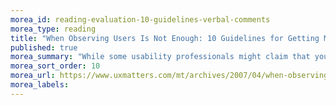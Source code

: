 ```yaml
---
morea_id: reading-evaluation-10-guidelines-verbal-comments
morea_type: reading
title: "When Observing Users Is Not Enough: 10 Guidelines for Getting More Out of Users’ Verbal Comments"
published: true
morea_summary: "While some usability professionals might claim that you cannot rely on what users say—and there are some risks in relying on users’ comments—there are means of avoiding or minimizing those risks."
morea_sort_order: 10
morea_url: https://www.uxmatters.com/mt/archives/2007/04/when-observing-users-is-not-enough-10-guidelines-for-getting-more-out-of-users-verbal-comments.php
morea_labels: 
---
```

